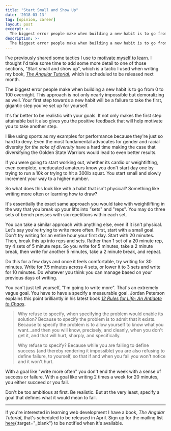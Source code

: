 ```yaml
---
title: "Start Small and Show Up"
date: '2018-03-13'
tag: [opinion, career]
layout: post
excerpt: >-
  The biggest error people make when building a new habit is to go from 0 to 100 overnight.
description: >-
  The biggest error people make when building a new habit is to go from 0 to 100 overnight.
---
```


I've previously shared some tactics I use to <a href="http://atom-Sato.github.io/learning-and-motivation" target="_blank">motivate myself to learn</a>. I thought I'd take some time to add some more detail to one of those sections, "Start small and show up", which is a tactic I used when writing my book, <a href="http://www.angulartutorial.org/" target="_blank">*The Angular Tutorial*</a>, which is scheduled to be released next month.

The biggest error people make when building a new habit is to go from 0 to 100 overnight. This approach is not only nearly impossible but demoralizing as well. Your first step towards a new habit will be a failure to take the first, gigantic step you've set up for yourself.

It's far better to be realistic with your goals. It not only makes the first step attainable but it also gives you the positive feedback that will help motivate you to take another step.

I like using sports as my examples for performance because they're just so hard to deny. Even the most fundamental advocates for gender and racial diversity *for the sake of diversity* have a hard time making the case that diversifying the Golden State Warriors would lead to even better results.

If you were going to start working out, whether its cardio or weightlifting, even complete, uneducated amateurs know you don't start day one by trying to run a 10k or trying to hit a 300lb squat. You start small and slowly increment your way to a higher number.

So what does this look like with a habit that isn't physical? Something like writing more often or learning how to draw?

It's essentially the exact same approach you would take with weightlifting in the way that you break up your lifts into "sets" and "reps". You may do three sets of bench presses with six repetitions within each set.

You can take a similar approach with anything else, even if it isn't physical. Let's say you're trying to write more often. First, start with a small goal. Don't try writing for an entire hour your first day. Start with 20 minutes. Then, break this up into reps and sets. Rather than 1 set of a 20 minute rep, try 4 sets of 5 minute reps. So you write for 5 minutes, take a 2 minute break, then write for another 5 minutes, take a 2 minute break, and repeat.

Do this for a few days and once it feels comfortable, try writing for 30 minutes. Write for 7.5 minutes across 4 sets, or lower it to 3 sets and write for 10 minutes. Do whatever you think you can manage based on your previous days of writing.

You can't just tell yourself, "I'm going to write more". That's an extremely vague goal. You have to have a specify a measurable goal. Jordan Peterson explains this point brilliantly in his latest book <a href="https://amzn.to/2XDQnLV" target="_blank">*12 Rules for Life: An Antidote to Chaos*</a>.

> Why refuse to specify, when specifying the problem would enable its solution? Because to specify the problem is to admit that it exists. Because to specify the problem is to allow yourself to know what you want...and then you will know, precisely, and cleanly, when you don't get it, and that will hurt, sharply, and specifically.
>
> Why refuse to specify? Because while you are failing to define success (and thereby rendering it impossible) you are also refusing to define failure, to yourself, so that if and when you fail you won't notice and it won't hurt.

With a goal like "write more often" you don't end the week with a sense of success or failure. With a goal like writing 2 times a week for 20 minutes, you either succeed or you fail.

Don't be too ambitious at first. Be realistic. But at the very least, specify a goal that defines what it would mean to fail.

---

If you're interested in learning web development I have a book, *The Angular Tutorial*, that's scheduled to be released in April. Sign up for the mailing list [here](http://www.angulartutorial.org/){:target="_blank"} to be notified when it's available.
